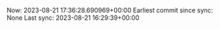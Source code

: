 Now: 2023-08-21 17:36:28.690969+00:00 Earliest commit since sync: None Last sync: 2023-08-21 16:29:39+00:00
